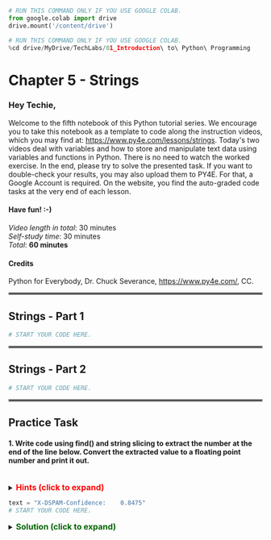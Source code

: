 ```python
# RUN THIS COMMAND ONLY IF YOU USE GOOGLE COLAB.
from google.colab import drive
drive.mount('/content/drive')
```


```python
# RUN THIS COMMAND ONLY IF YOU USE GOOGLE COLAB.
%cd drive/MyDrive/TechLabs/01_Introduction\ to\ Python\ Programming
```

# Chapter 5 - Strings
### Hey Techie,   
Welcome to the fifth notebook of this Python tutorial series. We encourage you to take this notebook as a template to code along the instruction videos, which you may find at: https://www.py4e.com/lessons/strings. Today's two videos deal with variables and how to store and manipulate text data using variables and functions in Python. There is no need to watch the worked exercise. In the end, please try to solve the presented task. If you want to double-check your results, you may also upload them to PY4E. For that, a Google Account is required. On the website, you find the auto-graded code tasks at the very end of each lesson.

#### Have fun! :-)   
*Video length in total*: 30 minutes   
*Self-study time*: 30 minutes   
*Total*: **60 minutes**   
#### Credits
Python for Everybody, Dr. Chuck Severance, https://www.py4e.com/, CC.
<hr style="border:2px solid gray"> </hr>   
   
## Strings - Part 1


```python
# START YOUR CODE HERE.

```

<hr style="border:2px solid gray"> </hr>   
   
## Strings - Part 2


```python
# START YOUR CODE HERE.

```

<hr style="border:2px solid gray"> </hr>  

## Practice Task   
#### 1. Write code using find() and string slicing to extract the number at the end of the line below. Convert the extracted value to a floating point number and print it out.
<br /> 
<details>    
<summary>
    <font size="3" color="red"><b>Hints (click to expand)</b></font>
</summary>
<p>
    <ul>
        <li>The find method returns the index of the character you have been searching for.</li>
        <li>String slicing starts at zero and ends at n-1 if n refers to the number of characters.</li>
        <li>String slicing is applied from including up to excluding.</li>
    </ul>
</p>
</details>


```python
text = "X-DSPAM-Confidence:    0.8475"
# START YOUR CODE HERE.

```

<details>    
<summary>
    <font size="3" color="darkgreen"><b>Solution (click to expand)</b></font>
</summary>
<p>
    <code>text = "X-DSPAM-Confidence:    0.8475"</code><br />
    <code>pos = text.find("0")</code><br />
    <code>num = float(text[pos:])</code><br />
    <code>print(num)</code><br />
</p>
</details> 
